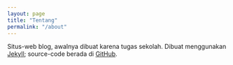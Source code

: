 ```yaml
---
layout: page
title: "Tentang"
permalink: "/about"
---
```


Situs-web blog, awalnya dibuat karena tugas sekolah. Dibuat
menggunakan [Jekyll](https://jekyllrb.com/); source-code berada
di [GitHub](https://github.com/pahper/pahper.github.io/).
